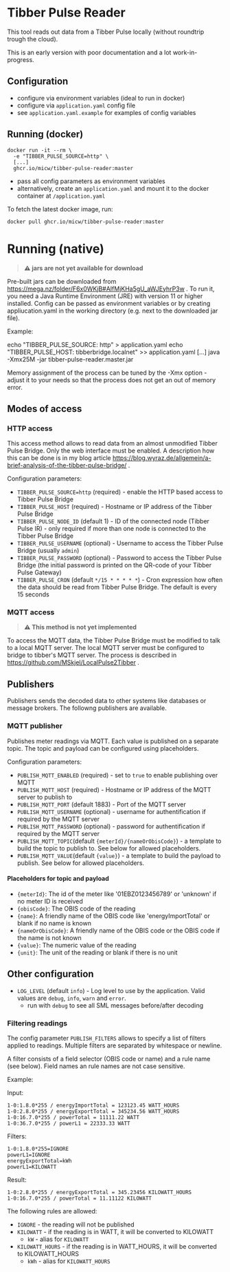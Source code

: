 # Tibber Pulse Reader

This tool reads out data from a Tibber Pulse locally (without roundtrip trough the cloud).

This is an early version with poor documentation and a lot work-in-progress.

## Configuration

* configure via environment variables (ideal to run in docker)
* configure via `application.yaml` config file
* see `application.yaml.example` for examples of config variables

## Running  (docker)

```
docker run -it --rm \
  -e "TIBBER_PULSE_SOURCE=http" \
  [...]
  ghcr.io/micw/tibber-pulse-reader:master

```

* pass all config parameters as environment variables
* alternatively, create an `application.yaml` and mount it to the docker container at `/application.yaml`


To fetch the latest docker image, run:

```
docker pull ghcr.io/micw/tibber-pulse-reader:master
```
  
# Running (native)

> **⚠ jars are not yet available for download**

Pre-built jars can be downloaded from https://mega.nz/folder/F6x0WKjB#AIfMjKHa5gU_aWJEyhrP3w . To run it, you need a Java Runtime Environment (JRE) with version 11 or higher installed. Config can be passed as environment variables or by creating appliucation.yaml in the working directory (e.g. next to the downloaded jar file).

Example:

echo "TIBBER_PULSE_SOURCE: http" > application.yaml
echo "TIBBER_PULSE_HOST: tibberbridge.localnet" >> application.yaml
[...]
java -Xmx25M -jar tibber-pulse-reader.master.jar 

Memory assignment of the process can be tuned by the -Xmx option - adjust it to your needs so that the process does not get an out of memory error.

## Modes of access

### HTTP access

This access method allows to read data from an almost unmodified Tibber Pulse Bridge. Only the web interface must be enabled. A description how this can be done is in my blog article https://blog.wyraz.de/allgemein/a-brief-analysis-of-the-tibber-pulse-bridge/ .

Configuration parameters:

* `TIBBER_PULSE_SOURCE=http` (required) - enable the HTTP based access to Tibber Pulse Bridge
* `TIBBER_PULSE_HOST` (required) - Hostname or IP address of the Tibber Pulse Bridge
* `TIBBER_PULSE_NODE_ID` (default 1) - ID of the connected node (Tibber Pulse IR) - only required if more than one node is connected to the Tibber Pulse Bridge
* `TIBBER_PULSE_USERNAME` (optional) - Username to access the Tibber Pulse Bridge (usually `admin`)
* `TIBBER_PULSE_PASSWORD` (optional) - Password to access the Tibber Pulse Bridge (the initial password is printed on the QR-code of your Tibber Pulse Gateway)
* `TIBBER_PULSE_CRON` (default `*/15 * * * * *`) - Cron expression how often the data should be read from Tibber Pulse Bridge. The default is every 15 seconds

### MQTT access

> **⚠ This method is not yet implemented**

To access the MQTT data, the Tibber Pulse Bridge must be modified to talk to a local MQTT server. The local MQTT server must be configured to bridge to tibber's MQTT server. The process is described in https://github.com/MSkjel/LocalPulse2Tibber .

## Publishers

Publishers sends the decoded data to other systems like databases or message brokers. The followng publishers are available.

### MQTT publisher

Publishes meter readings via MQTT. Each value is published on a separate topic. The topic and payload can be configured using placeholders.

Configuration parameters:

* `PUBLISH_MQTT_ENABLED` (required) - set to `true` to enable publishing over MQTT
* `PUBLISH_MQTT_HOST` (required) - Hostname or IP address of the MQTT server to publish to
* `PUBLISH_MQTT_PORT` (default 1883) - Port of the MQTT server
* `PUBLISH_MQTT_USERNAME` (optional) - username for authentification if required by the MQTT server
* `PUBLISH_MQTT_PASSWORD` (optional) - password for authentification if required by the MQTT server
* `PUBLISH_MQTT_TOPIC`(default `{meterId}/{nameOrObisCode}`) - a template to build the topic to publish to. See below for allowed placeholders.
* `PUBLISH_MQTT_VALUE`(default `{value}`) - a template to build the payload to publish. See below for allowed placeholders.

#### Placeholders for topic and payload

* `{meterId}`: The id of the meter like '01EBZ0123456789' or 'unknown' if no meter ID is received
* `{obisCode}`: The OBIS code of the reading
* `{name}`: A friendly name of the OBIS code like 'energyImportTotal' or blank if no name is known
* `{nameOrObisCode}`: A friendly name of the OBIS code or the OBIS code if the name is not known
* `{value}`: The numeric value of the reading
* `{unit}`: The unit of the reading or blank if there is no unit

## Other configuration

* `LOG_LEVEL` (default `info`) - Log level to use by the application. Valid values are `debug`, `info`, `warn` and `error`.
    * run with `debug` to see all SML messages before/after decoding

### Filtering readings

The config parameter `PUBLISH_FILTERS` allows to specify a list of filters applied to readings. Multiple filters are separated by whitespace or newline.

A filter consists of a field selector (OBIS code or name) and a rule name (see below). Field names an rule names are not case sensitive.

Example:

Input:
```
1-0:1.8.0*255 / energyImportTotal = 123123.45 WATT_HOURS
1-0:2.8.0*255 / energyExportTotal = 345234.56 WATT_HOURS
1-0:16.7.0*255 / powerTotal = 11111.22 WATT
1-0:36.7.0*255 / powerL1 = 22333.33 WATT
```

Filters:
```
1-0:1.8.0*255=IGNORE
powerL1=IGNORE
energyExportTotal=kWh
powerL1=KILOWATT
```

Result:
```
1-0:2.8.0*255 / energyExportTotal = 345.23456 KILOWATT_HOURS
1-0:16.7.0*255 / powerTotal = 11.11122 KILOWATT
```

The following rules are allowed:

* `IGNORE` - the reading will not be published
* `KILOWATT` - if the reading is in WATT, it will be converted to KILOWATT
    * `kW` - alias for `KILOWATT`
* `KILOWATT_HOURS` - if the reading is in WATT_HOURS, it will be converted to KILOWATT_HOURS
    * `kWh` - alias for `KILOWATT_HOURS`

